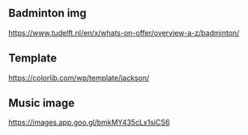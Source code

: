 

## Badminton img 
https://www.tudelft.nl/en/x/whats-on-offer/overview-a-z/badminton/


## Template
https://colorlib.com/wp/template/jackson/

## Music image
https://images.app.goo.gl/bmkMY435cLx1siCS6
